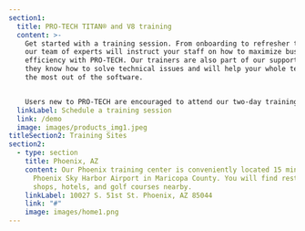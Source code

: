 ```yaml
---
section1:
  title: PRO-TECH TITAN® and V8 training
  content: >-
    Get started with a training session. From onboarding to refresher training,
    our team of experts will instruct your staff on how to maximize business
    efficiency with PRO-TECH. Our trainers are also part of our support staff so
    they know how to solve technical issues and will help your whole team get
    the most out of the software. 


    Users new to PRO-TECH are encouraged to attend our two-day training class. Classes are offered at our training centers in Phoenix, AZ and Mason City, IA. Additional training locations will be available in 2022.
  linkLabel: Schedule a training session
  link: /demo
  image: images/products_img1.jpeg
titleSection2: Training Sites
section2:
  - type: section
    title: Phoenix, AZ
    content: Our Phoenix training center is conveniently located 15 minutes from
      Phoenix Sky Harbor Airport in Maricopa County. You will find restaurants,
      shops, hotels, and golf courses nearby.
    linkLabel: 10027 S. 51st St. Phoenix, AZ 85044
    link: "#"
    image: images/home1.png
---
```

